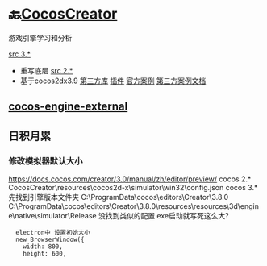# 🔙[CocosCreator](/README?id=🔸cocoscreator引擎)
游戏引擎学习和分析

[src 3.*](https://github.com/cocos/cocos-engine)
  - 重写底层
[src 2.*](https://github.com/cocos/engine-native)
  - 基于cocos2dx3.9
[第三方库](https://github.com/cocos/cocos-engine-external)
[插件](https://github.com/cocos/cocos-creator-extensions)
[官方案例](https://github.com/baiyuwubing/cocos-creator-examples)
[第三方案例文档](https://github.com/cocos/awesome-cocos)



## [cocos-engine-external](docs/cocoscreator/cocos-engine-external.md)


## 日积月累


### 修改模拟器默认大小
  https://docs.cocos.com/creator/3.0/manual/zh/editor/preview/
  cocos 2.*
    CocosCreator\resources\cocos2d-x\simulator\win32\config.json
  cocos 3.*
  先找到引擎版本文件夹
    C:\ProgramData\cocos\editors\Creator\3.8.0
    C:\ProgramData\cocos\editors\Creator\3.8.0\resources\resources\3d\engine\native\simulator\Release
  没找到类似的配置 exe启动就写死这么大?

```
  electron中 设置初始大小
  new BrowserWindow({
    width: 800,
    height: 600,
```



